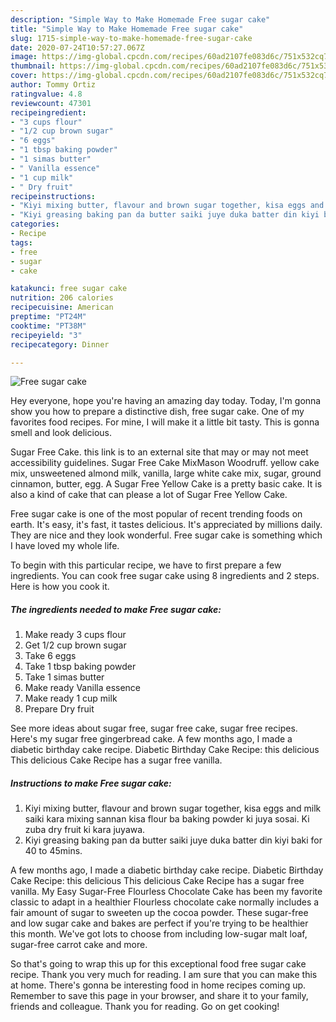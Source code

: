 ```yaml
---
description: "Simple Way to Make Homemade Free sugar cake"
title: "Simple Way to Make Homemade Free sugar cake"
slug: 1715-simple-way-to-make-homemade-free-sugar-cake
date: 2020-07-24T10:57:27.067Z
image: https://img-global.cpcdn.com/recipes/60ad2107fe083d6c/751x532cq70/free-sugar-cake-recipe-main-photo.jpg
thumbnail: https://img-global.cpcdn.com/recipes/60ad2107fe083d6c/751x532cq70/free-sugar-cake-recipe-main-photo.jpg
cover: https://img-global.cpcdn.com/recipes/60ad2107fe083d6c/751x532cq70/free-sugar-cake-recipe-main-photo.jpg
author: Tommy Ortiz
ratingvalue: 4.8
reviewcount: 47301
recipeingredient:
- "3 cups flour"
- "1/2 cup brown sugar"
- "6 eggs"
- "1 tbsp baking powder"
- "1 simas butter"
- " Vanilla essence"
- "1 cup milk"
- " Dry fruit"
recipeinstructions:
- "Kiyi mixing butter, flavour and brown sugar together, kisa eggs and milk saiki kara mixing sannan kisa flour ba baking powder ki juya sosai. Ki zuba dry fruit ki kara juyawa."
- "Kiyi greasing baking pan da butter saiki juye duka batter din kiyi baki for 40 to 45mins."
categories:
- Recipe
tags:
- free
- sugar
- cake

katakunci: free sugar cake 
nutrition: 206 calories
recipecuisine: American
preptime: "PT24M"
cooktime: "PT38M"
recipeyield: "3"
recipecategory: Dinner

---
```



![Free sugar cake](https://img-global.cpcdn.com/recipes/60ad2107fe083d6c/751x532cq70/free-sugar-cake-recipe-main-photo.jpg)

Hey everyone, hope you're having an amazing day today. Today, I'm gonna show you how to prepare a distinctive dish, free sugar cake. One of my favorites food recipes. For mine, I will make it a little bit tasty. This is gonna smell and look delicious.

Sugar Free Cake. this link is to an external site that may or may not meet accessibility guidelines. Sugar Free Cake MixMason Woodruff. yellow cake mix, unsweetened almond milk, vanilla, large white cake mix, sugar, ground cinnamon, butter, egg. A Sugar Free Yellow Cake is a pretty basic cake. It is also a kind of cake that can please a lot of Sugar Free Yellow Cake.

Free sugar cake is one of the most popular of recent trending foods on earth. It's easy, it's fast, it tastes delicious. It's appreciated by millions daily. They are nice and they look wonderful. Free sugar cake is something which I have loved my whole life.


To begin with this particular recipe, we have to first prepare a few ingredients. You can cook free sugar cake using 8 ingredients and 2 steps. Here is how you cook it.

<!--inarticleads1-->

##### The ingredients needed to make Free sugar cake:

1. Make ready 3 cups flour
1. Get 1/2 cup brown sugar
1. Take 6 eggs
1. Take 1 tbsp baking powder
1. Take 1 simas butter
1. Make ready  Vanilla essence
1. Make ready 1 cup milk
1. Prepare  Dry fruit


See more ideas about sugar free, sugar free cake, sugar free recipes. Here&#39;s my sugar free gingerbread cake. A few months ago, I made a diabetic birthday cake recipe. Diabetic Birthday Cake Recipe: this delicious This delicious Cake Recipe has a sugar free vanilla. 

<!--inarticleads2-->

##### Instructions to make Free sugar cake:

1. Kiyi mixing butter, flavour and brown sugar together, kisa eggs and milk saiki kara mixing sannan kisa flour ba baking powder ki juya sosai. Ki zuba dry fruit ki kara juyawa.
1. Kiyi greasing baking pan da butter saiki juye duka batter din kiyi baki for 40 to 45mins.


A few months ago, I made a diabetic birthday cake recipe. Diabetic Birthday Cake Recipe: this delicious This delicious Cake Recipe has a sugar free vanilla. My Easy Sugar-Free Flourless Chocolate Cake has been my favorite classic to adapt in a healthier Flourless chocolate cake normally includes a fair amount of sugar to sweeten up the cocoa powder. These sugar-free and low sugar cake and bakes are perfect if you&#39;re trying to be healthier this month. We&#39;ve got lots to choose from including low-sugar malt loaf, sugar-free carrot cake and more. 

So that's going to wrap this up for this exceptional food free sugar cake recipe. Thank you very much for reading. I am sure that you can make this at home. There's gonna be interesting food in home recipes coming up. Remember to save this page in your browser, and share it to your family, friends and colleague. Thank you for reading. Go on get cooking!
